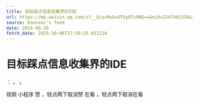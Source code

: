 ```yaml
---
title: 目标踩点信息收集界的IDE
url: https://mp.weixin.qq.com/s?__biz=MzkxOTUyOTc0NQ==&mid=2247491358&idx=1&sn=9d270bad9298e93c26e15d1ea62b4b86
source: Doonsec's feed
date: 2024-08-26
fetch_date: 2025-10-06T17:59:25.852124
---
```


# 目标踩点信息收集界的IDE

：
，
。

视频
小程序
赞
，轻点两下取消赞
在看
，轻点两下取消在看